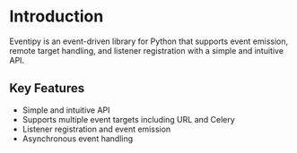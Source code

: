 
# Introduction

Eventipy is an event-driven library for Python that supports event emission, remote target handling, and listener registration with a simple and intuitive API.

## Key Features

- Simple and intuitive API
- Supports multiple event targets including URL and Celery
- Listener registration and event emission
- Asynchronous event handling

